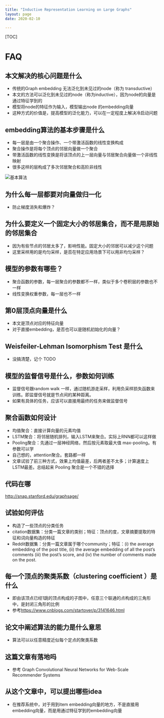 ```yaml
---
title: "Inductive Representation Learning on Large Graphs"
layout: page
date: 2020-02-10

---
```


[TOC]

# FAQ

## 本文解决的核心问题是什么
- 传统的Graph embedding 无法泛化到未见过的node（称为 transductive）
- 本文的方法可以泛化到未见过的node（称为inductive），因为node的向量是通过特征学到的
- 模型将node的特征作为输入，模型输出node 的embedding向量
- 这种方式的价值是，提高模型的泛化能力，可以在一定程度上解决冷启动问题


## embedding算法的基本步骤是什么
- 每一层是由一个聚合操作、一个带激活函数的线性变换构成
- 聚合操作是将每个顶点的邻居向量做一个聚合
- 带激活函数的线性变换是将该顶点的上一层向量与邻居聚合向量做一个非线性映射
- 很多这样的层构成了多次邻居聚合和高阶非线性

![基本算法](/wiki/static/images/graphsage-01.png)

## 为什么每一层都要对向量做归一化
- 防止梯度消失和爆炸？

## 为什么要定义一个固定大小的邻居集合，而不是用原始的邻居集合
- 因为有些节点的邻居太多了，影响性能。固定大小的邻居可以减少这个问题
- 这里采样用的是均匀采样，是否在特定应用场景下可以用非均匀采样？

## 模型的参数有哪些？
- 聚合函数的参数，每一层聚合的参数都不一样，类似于多个卷积层的参数也不一样
- 线性变换权重参数，每一层也不一样

## 第0层顶点向量是什么
- 本文是顶点对应的特征向量
- 对于直接embedding，是否也可以是随机初始化的向量？

## Weisfeiler-Lehman Isomorphism Test 是什么
- 没搞清楚，记个 TODO

## 模型的监督信号是什么，参数如何训练
- 监督信号跟random walk 一样，通过随机游走采样，利用负采样损失函数来训练。即监督信号就是节点间的某种距离。
- 如果有具体的任务，应该可以直接用最终的任务来做监督信号

## 聚合函数如何设计
- 均值聚合：直接计算向量的元素均值
- LSTM聚合：将邻居随机排列，输入LSTM来聚合。实际上RNN都可以这样做
- Pooling聚合：先通过一层神经网络，然后按元素取最大值 max-pooling。有参数可以学
- 自己想的，attention聚合。套路都一样
- 文章试验了前三种方式，效果上均值最差，后两者差不太多；计算速度上LSTM最差。总结起来 Pooling 聚合是一个不错的选择

## 代码在哪
<http://snap.stanford.edu/graphsage/>

## 试验如何评估
- 构造了一些顶点的分类任务
- citation数据集：分类一篇文章的类别；特征：顶点的度，文章摘要提取的特征和词向量构造的特征
- Reddit数据集：分类一篇文章属于哪个community；特征：(i) the average embedding of the post title, (ii) the average embedding of all the post’s comments (iii) the post’s score, and (iv) the number of comments made on the post.


## 每一个顶点的聚类系数（clustering coefficient ）是什么
- 即由该顶点已经1跳的顶点构成的子图中，任意三个联通的点构成的三角形中，是封闭三角形的比例
- 参考<https://www.cnblogs.com/startover/p/3141646.html>

## 论文中阐述算法的能力是什么意思
- 算法可以以任意精度近似每个定点的聚类系数


## 这篇文章有落地吗
- 参考 Graph Convolutional Neural Networks for Web-Scale Recommender Systems

## 从这个文章中，可以提出哪些idea
- 在推荐系统中，对于用到item embedding向量的地方，不是直接用embedding向量，而是用通过特征学到的embedding向量

